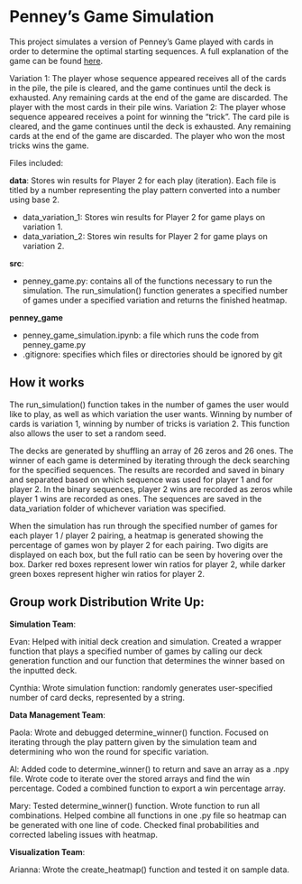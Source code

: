# Penney’s Game Simulation

This project simulates a version of Penney’s Game played with cards in order to determine the optimal starting sequences. A full explanation of the game can be found [here](https://en.wikipedia.org/wiki/Penney%27s_game). 

Variation 1: The player whose sequence appeared receives all of the cards in the pile, the pile is cleared, and the game continues until the deck is exhausted. Any remaining cards at the end of the game are discarded. The player with the most cards in their pile wins.
Variation 2: The player whose sequence appeared receives a point for winning the “trick”. The card pile is cleared, and the game continues until the deck is exhausted. Any remaining cards at the end of the game are discarded. The player who won the most tricks wins the game.

Files included:

**data**: Stores win results for Player 2 for each play (iteration). Each file is titled by a number representing the play pattern converted into a number using base 2.
- data_variation_1: Stores win results for Player 2 for game plays on variation 1.
- data_variation_2: Stores win results for Player 2 for game plays on variation 2.

**src**:
- penney_game.py: contains all of the functions necessary to run the simulation. The run_simulation() function generates a specified number of games under a specified variation and returns the finished heatmap.

**penney_game**
- penney_game_simulation.ipynb: a file which runs the code from penney_game.py
- .gitignore: specifies which files or directories should be ignored by git 


## How it works

The run_simulation() function takes in the number of games the user would like to play, as well as which variation the user wants. Winning by number of cards is variation 1, winning by number of tricks is variation 2. This function also allows the user to set a random seed. 

The decks are generated by shuffling an array of 26 zeros and 26 ones. The winner of each game is determined by iterating through the deck searching for the specified sequences. The results are recorded and saved in binary and separated based on which sequence was used for player 1 and for player 2. In the binary sequences, player 2 wins are recorded as zeros while player 1 wins are recorded as ones. The sequences are saved in the data_variation folder of whichever variation was specified. 

When the simulation has run through the specified number of games for each player 1 / player 2 pairing, a heatmap is generated showing the percentage of games won by player 2 for each pairing. Two digits are displayed on each box, but the full ratio can be seen by hovering over the box. Darker red boxes represent lower win ratios for player 2, while darker green boxes represent higher win ratios for player 2.

## Group work Distribution Write Up:
**Simulation Team**:

Evan: Helped with initial deck creation and simulation. Created a wrapper function that plays a specified number of games by calling our deck generation function and our function that determines the winner based on the inputted deck. 

Cynthia: Wrote simulation function: randomly generates user-specified number of card decks, represented by a string.

**Data Management Team**:

Paola: Wrote and debugged determine_winner() function. Focused on iterating through the play pattern given by the simulation team and determining who won the round for specific variation. 

Al: Added code to determine_winner() to return and save an array as a .npy file. Wrote code to iterate over the stored arrays and find the win percentage. Coded a combined function to export a win percentage array.

Mary: Tested determine_winner()  function. Wrote function to run all combinations. Helped combine all functions in one .py file so heatmap can be generated with one line of code. Checked final probabilities and corrected labeling issues with heatmap.  

**Visualization Team**:

Arianna: Wrote the create_heatmap() function and tested it on sample data.
